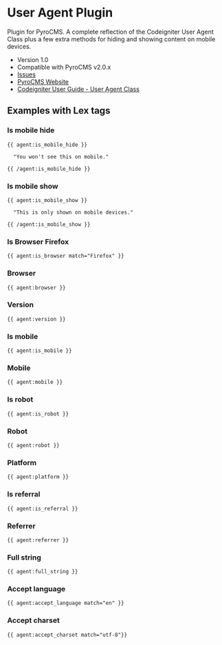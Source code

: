# User Agent Plugin
  
Plugin for PyroCMS. A complete reflection of the Codeigniter User Agent Class plus a few extra
methods for hiding and showing content on mobile devices.

* Version 1.0
* Compatible with PyroCMS v2.0.x
* [Issues](https://github.com/obrignoni/pyro-agent-plugin/issues)
* [PyroCMS Website](http://pyrocms.com/)
* [Codeigniter User Guide - User Agent Class](http://codeigniter.com/user_guide/libraries/user_agent.html)

## Examples with Lex tags

### Is mobile hide

    {{ agent:is_mobile_hide }}  
    
      "You won't see this on mobile."
    
    {{ /agent:is_mobile_hide }}

### Is mobile show

    {{ agent:is_mobile_show }}
  
      "This is only shown on mobile devices."
  
    {{ /agent:is_mobile_show }}
  
### Is Browser Firefox

    {{ agent:is_browser match="Firefox" }}

### Browser

    {{ agent:browser }}

### Version

    {{ agent:version }}

### Is mobile

    {{ agent:is_mobile }}

### Mobile

    {{ agent:mobile }}

### Is robot

    {{ agent:is_robot }}

### Robot

    {{ agent:robot }}

### Platform

    {{ agent:platform }}

### Is referral

    {{ agent:is_referral }}

### Referrer

    {{ agent:referrer }}

### Full string

    {{ agent:full_string }}

### Accept language

    {{ agent:accept_language match="en" }}

### Accept charset

    {{ agent:accept_charset match="utf-8"}}